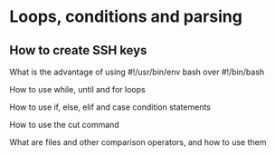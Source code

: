 # Loops, conditions and parsing

## How to create SSH keys


What is the advantage of using #!/usr/bin/env bash over #!/bin/bash



How to use while, until and for loops



How to use if, else, elif and case condition statements



How to use the cut command



What are files and other comparison operators, and how to use them

